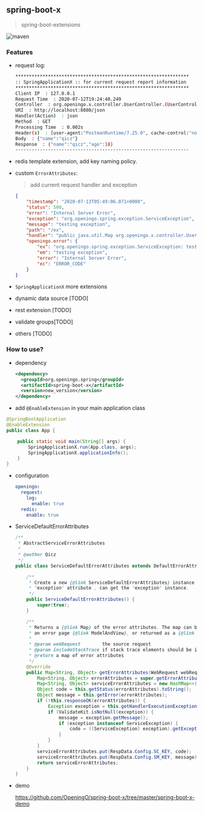 ## spring-boot-x

> spring-boot-extensions

![maven](https://img.shields.io/maven-central/v/org.openingo.spring/spring-boot-x.svg)

### Features

- request log:

  ```bash
  ****************************************************************
  :: SpringApplicationX :: for current request report information 
  ****************************************************************
  Client IP  : 127.0.0.1 
  Request Time  : 2020-07-12T19:24:40.249 
  Controller  : org.openingo.x.controller.UserController.(UserController.java:1)
  URI  : http://localhost:8080/json 
  Handler(Action)  : json
  Method  : GET
  Processing Time  : 0.002s
  Header(s)  : [user-agent:"PostmanRuntime/7.25.0", cache-control:"no-cache", postman-token:"b29a0616-7e31-4150-b022-4bf3680bf771", host:"localhost:8080", accept-encoding:"gzip, deflate, br", connection:"keep-alive", content-length:"21", Content-Type:"application/json;charset=UTF-8"]
  Body  : {"name":"qicz"}
  Response  : {"name":"qicz","age":18}
  ----------------------------------------------------------------
  ```

- redis template extension, add key naming policy.

- custom `ErrorAttributes`:

  > add current request handler and exception 

  ```json
  {
      "timestamp": "2020-07-13T05:49:06.071+0000",
      "status": 500,
      "error": "Internal Server Error",
      "exception": "org.openingo.spring.exception.ServiceException",
      "message": "testing exception",
      "path": "/ex",
      "handler": "public java.util.Map org.openingo.x.controller.UserController.ex()",
      "openingo.error": {
          "ex": "org.openingo.spring.exception.ServiceException: testing exception",
          "em": "testing exception",
          "error": "Internal Server Error",
          "ec": "ERROR_CODE"
      }
  }
  ```

- `SpringApplicationX` more extensions

- dynamic data source [TODO]

- rest extension [TODO]

- validate groups[TODO]

- others [TODO]

### How to use?

- dependency

  ```xml
  <dependency>
    <groupId>org.openingo.spring</groupId>
    <artifactId>spring-boot-x</artifactId>
    <version>new_version</version>
  </dependency>
  ```

- add `@EnableExtension` in your main application class

```java
@SpringBootApplication
@EnableExtension
public class App {

    public static void main(String[] args) {
        SpringApplicationX.run(App.class, args);
        SpringApplicationX.applicationInfo();
    }
}
```

- configuration

  ```yml
  openingo:
    request:
      log:
        enable: true
    redis:
      enable: true
  ```

- ServiceDefaultErrorAttributes

  ```java
  /**
   * AbstractServiceErrorAttributes
   *
   * @author Qicz
   */
  public class ServiceDefaultErrorAttributes extends DefaultErrorAttributesX {
  
      /**
       * Create a new {@link ServiceDefaultErrorAttributes} instance that included the
       * "exception" attribute , can get the "exception" instance.
       */
      public ServiceDefaultErrorAttributes() {
          super(true);
      }
  
      /**
       * Returns a {@link Map} of the error attributes. The map can be used as the model of
       * an error page {@link ModelAndView}, or returned as a {@link ResponseBody}.
       *
       * @param webRequest        the source request
       * @param includeStackTrace if stack trace elements should be included
       * @return a map of error attributes
       */
      @Override
      public Map<String, Object> getErrorAttributes(WebRequest webRequest, boolean includeStackTrace) {
          Map<String, Object> errorAttributes = super.getErrorAttributes(webRequest, includeStackTrace);
          Map<String, Object> serviceErrorAttributes = new HashMap<>();
          Object code = this.getStatus(errorAttributes).toString();
          Object message = this.getError(errorAttributes);
          if (!this.responseOK(errorAttributes)) {
              Exception exception = this.getHandlerExecutionException();
              if (ValidateKit.isNotNull(exception)) {
                  message = exception.getMessage();
                  if (exception instanceof ServiceException) {
                      code = ((ServiceException) exception).getExceptionCode();
                  }
              }
          }
          serviceErrorAttributes.put(RespData.Config.SC_KEY, code);
          serviceErrorAttributes.put(RespData.Config.SM_KEY, message);
          return serviceErrorAttributes;
      }
  }
  ```

- demo

  https://github.com/OpeningO/spring-boot-x/tree/master/spring-boot-x-demo

